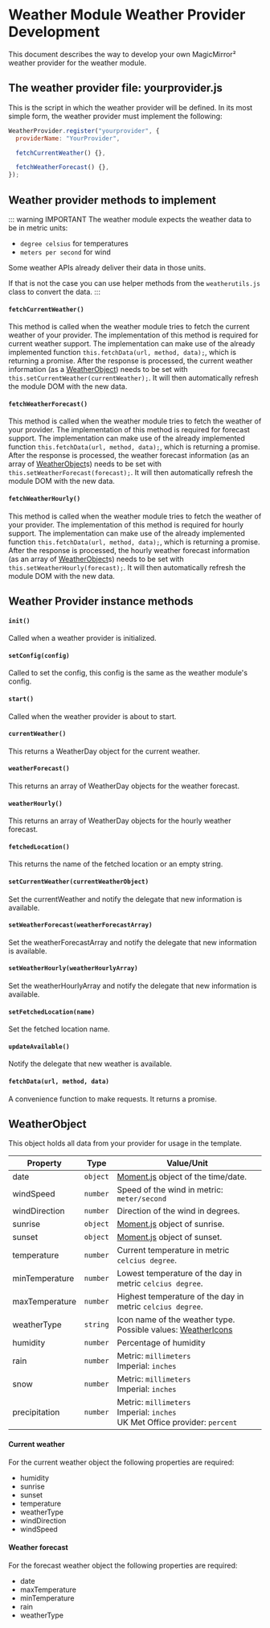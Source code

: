 # Weather Module Weather Provider Development

This document describes the way to develop your own MagicMirror² weather
provider for the weather module.

## The weather provider file: yourprovider.js

This is the script in which the weather provider will be defined. In its most
simple form, the weather provider must implement the following:

```javascript
WeatherProvider.register("yourprovider", {
  providerName: "YourProvider",

  fetchCurrentWeather() {},

  fetchWeatherForecast() {},
});
```

## Weather provider methods to implement

::: warning IMPORTANT
The weather module expects the weather data to be in
metric units:

- `degree celsius` for temperatures
- `meters per second` for wind

Some weather APIs already deliver their data in those units.

If that is not the case you can use helper methods from the `weatherutils.js`
class to convert the data.
:::

#### `fetchCurrentWeather()`

This method is called when the weather module tries to fetch the current weather
of your provider. The implementation of this method is required for current
weather support. The implementation can make use of the already implemented
function `this.fetchData(url, method, data);`, which is returning a promise.
After the response is processed, the current weather information (as a
[WeatherObject](#weatherobject)) needs to be set with
`this.setCurrentWeather(currentWeather);`. It will then automatically refresh
the module DOM with the new data.

#### `fetchWeatherForecast()`

This method is called when the weather module tries to fetch the weather of your
provider. The implementation of this method is required for forecast support.
The implementation can make use of the already implemented function
`this.fetchData(url, method, data);`, which is returning a promise. After the
response is processed, the weather forecast information (as an array of
[WeatherObject](#weatherobject)s) needs to be set with
`this.setWeatherForecast(forecast);`. It will then automatically refresh the
module DOM with the new data.

#### `fetchWeatherHourly()`

This method is called when the weather module tries to fetch the weather of your
provider. The implementation of this method is required for hourly support. The
implementation can make use of the already implemented function
`this.fetchData(url, method, data);`, which is returning a promise. After the
response is processed, the hourly weather forecast information (as an array of
[WeatherObject](#weatherobject)s) needs to be set with
`this.setWeatherHourly(forecast);`. It will then automatically refresh the
module DOM with the new data.

## Weather Provider instance methods

#### `init()`

Called when a weather provider is initialized.

#### `setConfig(config)`

Called to set the config, this config is the same as the weather module's
config.

#### `start()`

Called when the weather provider is about to start.

#### `currentWeather()`

This returns a WeatherDay object for the current weather.

#### `weatherForecast()`

This returns an array of WeatherDay objects for the weather forecast.

#### `weatherHourly()`

This returns an array of WeatherDay objects for the hourly weather forecast.

#### `fetchedLocation()`

This returns the name of the fetched location or an empty string.

#### `setCurrentWeather(currentWeatherObject)`

Set the currentWeather and notify the delegate that new information is
available.

#### `setWeatherForecast(weatherForecastArray)`

Set the weatherForecastArray and notify the delegate that new information is
available.

#### `setWeatherHourly(weatherHourlyArray)`

Set the weatherHourlyArray and notify the delegate that new information is
available.

#### `setFetchedLocation(name)`

Set the fetched location name.

#### `updateAvailable()`

Notify the delegate that new weather is available.

#### `fetchData(url, method, data)`

A convenience function to make requests. It returns a promise.

## WeatherObject

This object holds all data from your provider for usage in the template.

| Property       | Type     | Value/Unit                                                                                                      |
| -------------- | -------- | --------------------------------------------------------------------------------------------------------------- |
| date           | `object` | [Moment.js](https://momentjs.com/) object of the time/date.                                                     |
| windSpeed      | `number` | Speed of the wind in metric: `meter/second`                                                                     |
| windDirection  | `number` | Direction of the wind in degrees.                                                                               |
| sunrise        | `object` | [Moment.js](https://momentjs.com/) object of sunrise.                                                           |
| sunset         | `object` | [Moment.js](https://momentjs.com/) object of sunset.                                                            |
| temperature    | `number` | Current temperature in metric `celcius degree`.                                                                 |
| minTemperature | `number` | Lowest temperature of the day in metric `celcius degree`.                                                       |
| maxTemperature | `number` | Highest temperature of the day in metric `celcius degree`.                                                      |
| weatherType    | `string` | Icon name of the weather type. <br> Possible values: [WeatherIcons](https://www.npmjs.com/package/weathericons) |
| humidity       | `number` | Percentage of humidity                                                                                          |
| rain           | `number` | Metric: `millimeters` <br> Imperial: `inches`                                                                   |
| snow           | `number` | Metric: `millimeters` <br> Imperial: `inches`                                                                   |
| precipitation  | `number` | Metric: `millimeters` <br> Imperial: `inches` <br> UK Met Office provider: `percent`                            |

#### Current weather

For the current weather object the following properties are required:

- humidity
- sunrise
- sunset
- temperature
- weatherType
- windDirection
- windSpeed

#### Weather forecast

For the forecast weather object the following properties are required:

- date
- maxTemperature
- minTemperature
- rain
- weatherType
